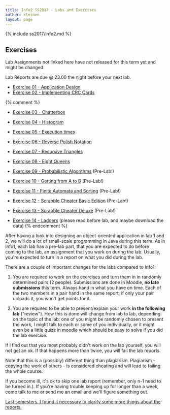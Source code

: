 ```yaml
---
title: Info2 SS2017 - Labs and Exercises
author: kleinen
layout: page
---
```

{% include ss2017/info2.md %}

## Exercises
Lab Assignments not linked here have not released for this term yet and might be changed.

Lab Reports are due @ 23.00 the night before your next lab.
* [Exercise 01 - Application Design](lab-01)
* [Exercise 02 - Implementing CRC Cards](lab-02)

{% comment %}

* [Exercise 03 - Chatterbox](lab-03)
* [Exercise 04 - Histogram](lab-04)
* [Exercise 05 - Execution times](lab-05)
* [Exercise 06 - Reverse Polish Notation](lab-06)
* [Exercise 07 - Recursive Triangles](lab-07)
* [Exercise 08 - Eight Queens](lab-08)
* [Exercise 09 - Probabilistic Algorithms](lab-09) (Pre-Lab!)
* [Exercise 10 - Getting from A to B](lab-10) (Pre-Lab!)
* [Exercise 11 - Finite Automata and Sorting](lab-11) (Pre-Lab!)
* [Exercise 12 - Scrabble Cheater Basic Edition](lab-12) (Pre-Lab!)
* [Exercise 13 - Scrabble Cheater Deluxe](lab-13) (Pre-Lab!)


* [Exercise 14 - Ladders](lab-14) (please read before lab, and maybe download the data)
{% endcomment %}


After having a look into designing an object-oriented application in lab 1 and 2, we will do a lot of small-scale programming in Java during this term. As in Info1, each lab has a pre-lab part, that you are expected to do before coming to the lab, an assignment that you work on during the lab. Usually, you're expected to turn in a report on what you did during the lab.

There are a couple of important changes for the labs compared to Info1:

1. You are required to work on the exercises and turn them in in randomly determined pairs (2 people). Submissions are done in Moodle, **no late submissions** this term. Always hand in what you have on time. Each of the two members in a pair hand in the same report; if only your pair uploads it, you won't get points for it.

1. You are required to be able to present/explain your work **in the following lab** ("review"). How this is done will change from lab to lab, depending on the topic of the lab: one of you might be randomly chosen to present the work, I might talk to each or some of you individually, or it might even be a little quizz in moodle which should be easy to solve if you did the lab exercise.

If I find out that you most probably didn't work on the lab yourself, you will not get an ok. If that happens more than twice, you will fail the lab reports.

Note that this is a (possibly) different thing than plagiarism. Plagiarism - copying the work of others - is considered cheating and will lead to failing the whole course.

If you become ill, it's ok to skip one lab report (remember, only n-1 need to be turned in.). If you're having trouble keeping up for longer than a week, come talk to me or send me an email and we'll figure something out.

[Last semesters, I found it necessary to clarify some more things about the reports.]({{site.baseurl}}general/guideline)
